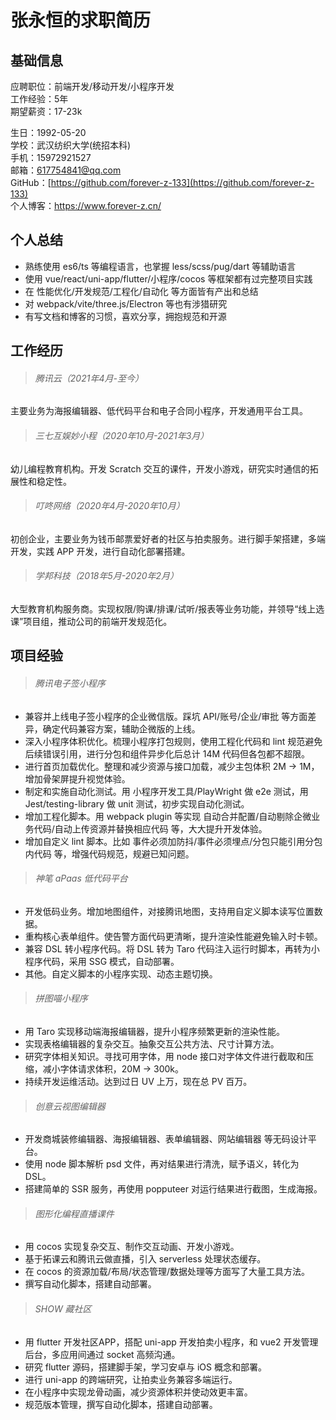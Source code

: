 # 张永恒的求职简历

## 基础信息

应聘职位：前端开发/移动开发/小程序开发<br />
工作经验：5年<br />
期望薪资：17-23k<br />

生日：1992-05-20<br />
学校：武汉纺织大学(统招本科)<br />
手机：15972921527<br />
邮箱：617754841@qq.com<br />
GitHub：[https://github.com/forever-z-133](https://github.com/forever-z-133)<br />
个人博客：https://www.forever-z.cn/<br />

## 个人总结

* 熟练使用 es6/ts 等编程语言，也掌握 less/scss/pug/dart 等辅助语言
* 使用 vue/react/uni-app/flutter/小程序/cocos 等框架都有过完整项目实践
* 在 性能优化/开发规范/工程化/自动化 等方面皆有产出和总结
* 对 webpack/vite/three.js/Electron 等也有涉猎研究
* 有写文档和博客的习惯，喜欢分享，拥抱规范和开源

## 工作经历

> ###### 腾讯云（2021年4月-至今）

主要业务为海报编辑器、低代码平台和电子合同小程序，开发通用平台工具。

> ###### 三七互娱妙小程（2020年10月-2021年3月）

幼儿编程教育机构。开发 Scratch 交互的课件，开发小游戏，研究实时通信的拓展性和稳定性。

> ###### 叮咚网络（2020年4月-2020年10月）

初创企业，主要业务为钱币邮票爱好者的社区与拍卖服务。进行脚手架搭建，多端开发，实践 APP 开发，进行自动化部署搭建。

> ###### 学邦科技（2018年5月-2020年2月）

大型教育机构服务商。实现权限/购课/排课/试听/报表等业务功能，并领导“线上选课”项目组，推动公司的前端开发规范化。

## 项目经验

> ###### 腾讯电子签小程序

* 兼容并上线电子签小程序的企业微信版。踩坑 API/账号/企业/审批 等方面差异，确定代码兼容方案，辅助企微版的上线。
* 深入小程序体积优化。梳理小程序打包规则，使用工程化代码和 lint 规范避免后续错误引用，进行分包和组件异步化后总计 14M 代码但各包都不超限。
* 进行首页加载优化。整理和减少资源与接口加载，减少主包体积 2M -> 1M，增加骨架屏提升视觉体验。
* 制定和实施自动化测试。用 小程序开发工具/PlayWright 做 e2e 测试，用 Jest/testing-library 做 unit 测试，初步实现自动化测试。
* 增加工程化脚本。用 webpack plugin 等实现 自动合并配置/自动剔除企微业务代码/自动上传资源并替换相应代码 等，大大提升开发体验。
* 增加自定义 lint 脚本。比如 事件必须加防抖/事件必须埋点/分包只能引用分包内代码 等，增强代码规范，规避已知问题。

> ###### 神笔 aPaas 低代码平台

* 开发低码业务。增加地图组件，对接腾讯地图，支持用自定义脚本读写位置数据。
* 重构核心表单组件。使告警方面代码更清晰，提升渲染性能避免输入时卡顿。
* 兼容 DSL 转小程序代码。将 DSL 转为 Taro 代码注入运行时脚本，再转为小程序代码，采用 SSG 模式，自动部署。
* 其他。自定义脚本的小程序实现、动态主题切换。

> ###### 拼图喵小程序

* 用 Taro 实现移动端海报编辑器，提升小程序频繁更新的渲染性能。
* 实现表格编辑器的复杂交互。抽象交互公共方法、尺寸计算方法。
* 研究字体相关知识。寻找可用字体，用 node 接口对字体文件进行截取和压缩，减小字体请求体积，20M -> 300k。
* 持续开发运维活动。达到过日 UV 上万，现在总 PV 百万。

> ###### 创意云视图编辑器

* 开发商城装修编辑器、海报编辑器、表单编辑器、网站编辑器 等无码设计平台。
* 使用 node 脚本解析 psd 文件，再对结果进行清洗，赋予语义，转化为 DSL。
* 搭建简单的 SSR 服务，再使用 popputeer 对运行结果进行截图，生成海报。

> ###### 图形化编程直播课件

* 用 cocos 实现复杂交互、制作交互动画、开发小游戏。
* 基于拓课云和腾讯云做直播，引入 serverless 处理状态缓存。
* 在 cocos 的资源加载/布局/状态管理/数据处理等方面写了大量工具方法。
* 撰写自动化脚本，搭建自动部署。

> ###### SHOW 藏社区

* 用 flutter 开发社区APP，搭配 uni-app 开发拍卖小程序，和 vue2 开发管理后台，多应用间通过 socket 高频沟通。
* 研究 flutter 源码，搭建脚手架，学习安卓与 iOS 概念和部署。
* 进行 uni-app 的跨端研究，让拍卖业务兼容多端运行。
* 在小程序中实现龙骨动画，减少资源体积并使动效更丰富。
* 规范版本管理，撰写自动化脚本，搭建自动部署。
